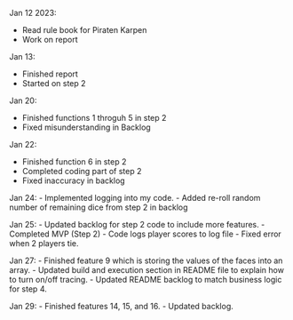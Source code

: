 Jan 12 2023:
  - Read rule book for Piraten Karpen
  - Work on report

Jan 13:
  - Finished report
  - Started on step 2
  
Jan 20:
  - Finished functions 1 throguh 5 in step 2
  - Fixed misunderstanding in Backlog
  
Jan 22:
  - Finished function 6 in step 2
  - Completed coding part of step 2
  - Fixed inaccuracy in backlog

Jan 24:
    - Implemented logging into my code.
    - Added re-roll random number of remaining dice  from step 2 in backlog
    
Jan 25:
    - Updated backlog for step 2 code to include more features.
    - Completed MVP (Step 2)
    - Code logs player scores to log file
    - Fixed error when 2 players tie.

Jan 27:
    - Finished feature 9 which is storing the values of the faces into an array.
    - Updated build and execution section in README file to explain how to turn on/off tracing.
    - Updated README backlog to match business logic for step 4.

Jan 29:
    - Finished features 14, 15, and 16.
    - Updated backlog.